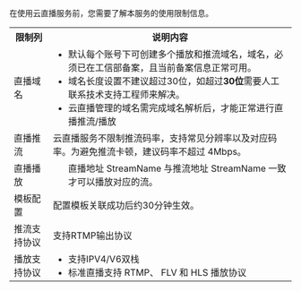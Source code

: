 在使用云直播服务前，您需要了解本服务的使用限制信息。

<table>
<tr><th>限制列</th><th>说明内容</th></tr>
<tr>
<td>直播域名</td>
<td><ul style="margin:0">
<li>默认每个账号下可创建多个播放和推流域名，域名，必须已在工信部备案，且当前备案信息正常可用。</li>
<li>域名长度设置不建议超过30位，如超过<strong>30位</strong>需要人工联系技术支持工程师来解决。</li>
<li>云直播管理的域名需完成域名解析后，才能正常进行直播推流/播放</li></td>
</tr><tr>
<td>直播推流</td>
<td>云直播服务不限制推流码率，支持常见分辨率以及对应码率。为避免推流卡顿，建议码率不超过 4Mbps。</td>
</tr><tr>
<td>直播播放</td>
<td><ul style="margin:0">
直播地址 StreamName 与推流地址 StreamName 一致才可以播放对应的流。</td>
</tr><tr>
<td>模板配置</td>
<td>配置模板关联成功后约30分钟生效。</td>
</tr><tr>
<td>推流支持协议</td>
<td>支持RTMP输出协议</td>
</tr><tr>
<td>播放支持协议</td>
<td><ul style="margin:0">
<li>支持IPV4/V6双栈</li>
<li>标准直播支持 RTMP、 FLV 和 HLS 播放协议</li>
</tr><tr>
</tr></table>
